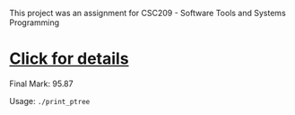 This project was an assignment for CSC209 - Software Tools and Systems Programming
# [Click for details](https://archive.is/NHs25)
Final Mark: 95.87

Usage: `./print_ptree`
